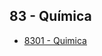 
<html>
<body>
<h2>83 - Química</h2>
<ul>
    <li><a href="8301 - Quimica">8301 - Quimica</a></li>
</ul>
</body>
</html>
